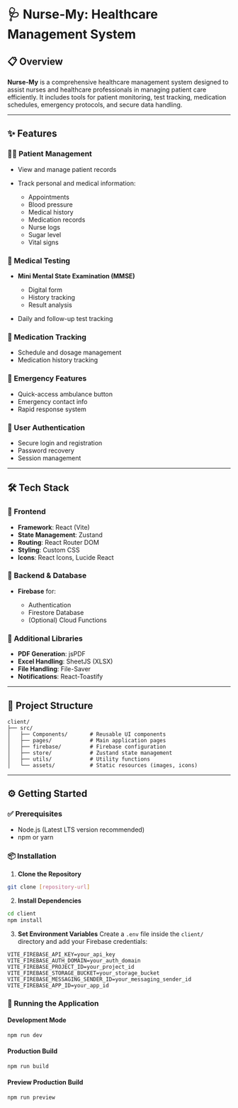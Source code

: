 # 🩺 Nurse-My: Healthcare Management System

## 📋 Overview

**Nurse-My** is a comprehensive healthcare management system designed to assist nurses and healthcare professionals in managing patient care efficiently. It includes tools for patient monitoring, test tracking, medication schedules, emergency protocols, and secure data handling.

---

## ✨ Features

### 🧑‍⚕️ Patient Management

* View and manage patient records
* Track personal and medical information:

  * Appointments
  * Blood pressure
  * Medical history
  * Medication records
  * Nurse logs
  * Sugar level
  * Vital signs

### 🧪 Medical Testing

* **Mini Mental State Examination (MMSE)**

  * Digital form
  * History tracking
  * Result analysis
* Daily and follow-up test tracking

### 💊 Medication Tracking

* Schedule and dosage management
* Medication history tracking

### 🚨 Emergency Features

* Quick-access ambulance button
* Emergency contact info
* Rapid response system

### 🔐 User Authentication

* Secure login and registration
* Password recovery
* Session management

---

## 🛠️ Tech Stack

### 🔹 Frontend

* **Framework**: React (Vite)
* **State Management**: Zustand
* **Routing**: React Router DOM
* **Styling**: Custom CSS
* **Icons**: React Icons, Lucide React

### 🔹 Backend & Database

* **Firebase** for:

  * Authentication
  * Firestore Database
  * (Optional) Cloud Functions

### 🔹 Additional Libraries

* **PDF Generation**: jsPDF
* **Excel Handling**: SheetJS (XLSX)
* **File Handling**: File-Saver
* **Notifications**: React-Toastify

---

## 📁 Project Structure

```
client/
├── src/
│   ├── Components/       # Reusable UI components  
│   ├── pages/            # Main application pages  
│   ├── firebase/         # Firebase configuration  
│   ├── store/            # Zustand state management  
│   ├── utils/            # Utility functions  
│   └── assets/           # Static resources (images, icons)  
```

---

## ⚙️ Getting Started

### ✅ Prerequisites

* Node.js (Latest LTS version recommended)
* npm or yarn

### 📦 Installation

1. **Clone the Repository**

```bash
git clone [repository-url]
```

2. **Install Dependencies**

```bash
cd client
npm install
```

3. **Set Environment Variables**
   Create a `.env` file inside the `client/` directory and add your Firebase credentials:

```
VITE_FIREBASE_API_KEY=your_api_key
VITE_FIREBASE_AUTH_DOMAIN=your_auth_domain
VITE_FIREBASE_PROJECT_ID=your_project_id
VITE_FIREBASE_STORAGE_BUCKET=your_storage_bucket
VITE_FIREBASE_MESSAGING_SENDER_ID=your_messaging_sender_id
VITE_FIREBASE_APP_ID=your_app_id
```

### 🚀 Running the Application

#### Development Mode

```bash
npm run dev
```

#### Production Build

```bash
npm run build
```

#### Preview Production Build

```bash
npm run preview
```
